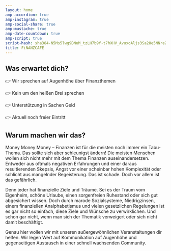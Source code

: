 ```yaml
---
layout: home
amp-accordion: true
amp-instagram: true
amp-social-share: true
amp-mustache: true
amp-date-countdown: true
amp-script: true
script-hash: sha384-N5Ms5lwg9BNuM_tzLH7b9f-t7hXHV_AvuxoAljs3Sa28e5NNreZUjjJvHFZBaGsD
title: FiNANZCAFÉ
---
```


## Was erwartet dich?

👉 Wir sprechen auf Augenhöhe über Finanzthemen

👉 Kein um den heißen Brei sprechen

👉 Unterstützung in Sachen Geld

👉 Aktuell noch freier Eintritt


## Warum machen wir das?

Money Money Money – Finanzen ist für die meisten noch immer ein Tabu-Thema. Das sollte sich aber schleunigst ändern!  Die meisten Menschen wollen sich nicht mehr mit dem Thema Finanzen auseinandersetzen.
Entweder aus oftmals negativen Erfahrungen und einer daraus resultierenden Skepsis, Angst vor einer scheinbar hohen Komplexität oder schlicht aus mangelnder Begeisterung. Das ist schade. Doch vor allem ist das gefährlich.

Denn jeder hat finanzielle Ziele und Träume. Sei es der Traum vom Eigenheim, schöne Urlaube, einen sorgenfreien Ruhestand oder sich gut abgesichert wissen. 
Doch durch marode Sozialsysteme, Niedrigzinsen, einem finanziellen Analphabetismus und vielen gesetzlichen Regelungen ist es gar nicht so einfach, diese Ziele und Wünsche zu verwirklichen. Und schon gar nicht, wenn man sich der Thematik verweigert oder sich nicht damit beschäftigt. 

Genau hier wollen wir mit unseren außergewöhnlichen Veranstaltungen dir helfen. Wir legen Wert auf Kommunikation auf Augenhöhe und gegenseitigen Austausch in einer schnell wachsenden Community.


